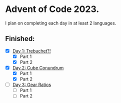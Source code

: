 # Advent of Code 2023.
I plan on completing each day in at least 2 languages.

## Finished:
- [x] [Day 1: Trebuchet?!](./src/day1/)
    - [x] Part 1
    - [x] Part 2
- [x] [Day 2: Cube Conundrum](./src/day2/)
    - [x] Part 1
    - [x] Part 2
- [ ] [Day 3: Gear Ratios](./src/day3/)
    - [ ] Part 1
    - [ ] Part 2
